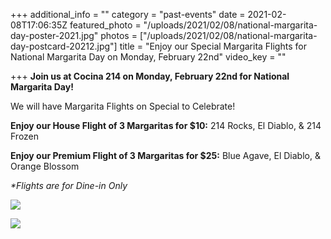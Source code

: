 +++
additional_info = ""
category = "past-events"
date = 2021-02-08T17:06:35Z
featured_photo = "/uploads/2021/02/08/national-margarita-day-poster-2021.jpg"
photos = ["/uploads/2021/02/08/national-margarita-day-postcard-20212.jpg"]
title = "Enjoy our Special Margarita Flights for National Margarita Day on Monday, February 22nd"
video_key = ""

+++
**Join us at Cocina 214 on Monday, February 22nd for National Margarita Day!**

We will have Margarita Flights on Special to Celebrate!

**Enjoy our House Flight of 3 Margaritas for $10:** 214 Rocks, El Diablo, & 214 Frozen

**Enjoy our Premium Flight of 3 Margaritas for $25:** Blue Agave, El Diablo, & Orange Blossom

_*Flights are for Dine-in Only_

![](/uploads/2021/02/08/national-margarita-day-postcard-2021.jpg)

![](/uploads/2021/02/08/national-margarita-day-postcard-20212.jpg)